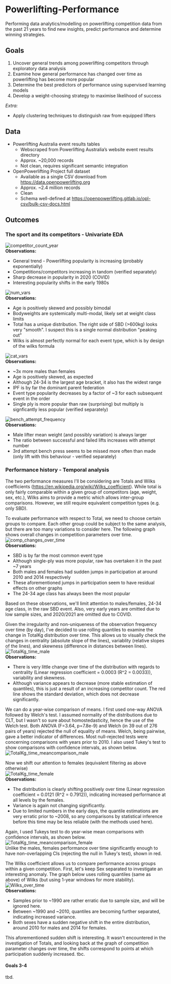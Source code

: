 # Powerlifting-Performance
Performing data analytics/modelling on powerlifting competition data from the past 21 years to find new insights, predict performance and determine winning strategies.

## Goals
1. Uncover general trends among powerlifting competitors through exploratory data analysis
2. Examine how general performance has changed over time as powerlifting has become more popular
3. Determine the best predictors of performance using supervised learning models
4. Develop a weight-choosing strategy to maximise likelihood of success

*Extra:*
- Apply clustering techniques to distinguish raw from equipped lifters


## Data
- Powerlifting Australia event results tables
	- Webscraped from Powerlifting Australia’s website event results directory
	- Approx. ~20,000 records
	- Not clean, requires significant semantic integration
- OpenPowerlifting Project full dataset
	- Available as a single CSV download from https://data.openpowerlifting.org
	- Approx. ~2.4 million records
	- Clean
	- Schema well-defined at https://openpowerlifting.gitlab.io/opl-csv/bulk-csv-docs.html

## Outcomes
### The sport and its competitors - Univariate EDA
![competitor_count_year](/Output/competitor_count_year.png)  
**Observations:**
- General trend - Powerlifting popularity is increasing (probably exponentially)
- Competitions/competitors increasing in tandom (verified separately)
- Sharp decrease in popularity in 2020 (COVID)
- Interesting popularity shifts in the early 1980s

![num_vars](/Output/num_vars.png)  
**Observations:**
- Age is positively skewed and possibly bimodal
- Bodyweights are systemically multi-modal, likely set at weight class limits
- Total has a unique distribution. The right side of SBD (>600kg) looks very "smooth". I suspect this is a single normal distribution "peaking out"
- Wilks is almost perfectly normal for each event type, which is by design of the wilks formula

![cat_vars](/Output/cat_vars.png)  
**Observations:**
- ~3x more males than females
- Age is positively skewed, as expected
- Although 24-34 is the largest age bracket, it also has the widest range
- IPF is by far the dominant parent federation
- Event type popularity decreases by a factor of ~3 for each subsequent event in the order
- Single ply is more popular than raw (surprising) but multiply is signficantly less popular (verified separately)

![bench_attempt_frequency](/Output/bench_attempt_frequencies.png)  
**Observations:**
- Male lifter mean weight (and possibly variation) is always larger
- The ratio between successful and failed lifts increases with attempt number
- 3rd attempt bench press seems to be missed more often than made (only lift with this behaviour - verified separately)

### Performance history - Temporal analysis
The two performance measures I'll be considering are Totals and Wilks coefficients (https://en.wikipedia.org/wiki/Wilks_coefficient).
While total is only fairly comparable within a given group of competitors (age, weight, sex, etc.), Wilks aims to provide a metric which allows inter-group comparisons.
However, we still require equivalent competition types (e.g. only SBD).

To evaluate performance with respect to Total, we need to choose certain groups to compare. Each other group could be subject to the same analysis, but there are too many variations to consider here.
The following graph shows overall changes in competition parameters over time.  
![comp_changes_over_time](/Output/comp_changes_over_time.png)  
**Observations:**
- SBD is by far the most common event type
- Although single-ply was more popular, raw has overtaken it in the past ~7 years
- Both males and females had sudden jumps in participation at around 2010 and 2014 respectively
- These aforementioned jumps in participation seem to have residual effects on other graphs
- The 24-34 age class has always been the most popular

Based on these observations, we'll limit attention to males/females, 24-34 age class, in the raw SBD event. Also, very early years are omitted due to low sample sizes, and 
2020/2021 are omitted due to COVID.

Given the irregularity and non-uniqueness of the observation frequency over time (by day), I've decided to use rolling quantiles to
examine the change in TotalKg distribution over time. This allows us to visually check the changes in centrality (absolute slope of the lines), 
variablity (relative slopes of the lines), and skewness (difference in distances between lines).  
![TotalKg_time_male](/Output/TotalKg_time_male.png)  
**Observations:**
- There is very little change over time of the distribution with regards to centrality (Linear regression coefficient = 0.0003 (R^2 = 0.0033)), variability and skewness.
- Although variance appears to decrease (more stable estimation of quantiles), this is just a result of an increasing competitor count. The red line shows the standard deviation, which does not decrease significantly.

We can do a year-wise comparison of means. I first used one-way ANOVA followed by Welch's test. I assumed normality of the distributions due to CLT, 
but I wasn't so sure about homostedasticity, hence the use of the Welch test. Both ANOVA (F=3.64, p=7.8e-9) and Welch (in 39 out of 276 pairs of years) rejected the null of equality of means.
Welch, being pairwise, gave a better indicator of differences. Most null-rejected tests were concerning comparisons with years prior to 2010. I also used Tukey's test to show comparisons with confidence intervals, as shown below.  
![TotalKg_time_meancomparison_male](/Output/TotalKg_time_meancomparison_male.png)

Now we shift our attention to females (equivalent filtering as above otherwise)  
![TotalKg_time_female](/Output/TotalKg_time_female.png)  
**Observations:**
- The distribution is clearly shifting positively over time (Linear regression coefficient = 0.0121 (R^2 = 0.7912)), indicating increased performance at all levels by the females.
- Variance is again not changing significantly.
- Due to limited numbers in the early days, the quantile estimations are very erratic prior to ~2008, so any comparisons by statistical inference before this time may be less reliable (with the methods used here).

Again, I used Tukeys test to do year-wise mean comparisons with confidence intervals, as shown below.  
![TotalKg_time_meancomparison_female](/Output/TotalKg_time_meancomparison_female.png)  
Unlike the males, females performance over time significantly enough to have non-overlapping CIs (rejecting the null in Tukey's test), shown in red.

The Wilks coefficient allows us to compare performance across groups within a given competition. First, let's keep Sex separated to investigate an interesting anomaly.
The graph below uses rolling quantiles (same as above) of Wilks (but using 1-year windows for more stability).  
![Wilks_over_time](/Output/Wilks_over_time.png)  
**Observations:**
- Samples prior to ~1990 are rather erratic due to sample size, and will be ignored here.
- Between ~1990 and ~2010, quantiles are becoming further separated, indicating increased variance.
- Both sexes have a sudden negative shift in the entire distribution, around 2010 for males and 2014 for females.

This aforementioned sudden shift is interesting. It wasn't encountered in the investigation of Totals, and looking back at the graph of competition parameter changes over time, 
the shifts correspond to points at which participation suddenly increased. tbc.

#### Goals 3-4
tbd.

